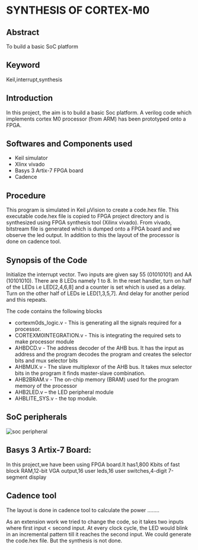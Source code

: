 # SYNTHESIS OF CORTEX-M0

## **Abstract**

To build a basic SoC platform

## **Keyword**

Keil,interrupt,synthesis

## **Introduction**

In this project, the aim is to build a basic Soc platform. A verilog code which implements cortex M0 processor (from ARM) has 
been prototyped onto a FPGA. 

## **Softwares and Components used**
-	Keil simulator
-	Xlinx vivado 
-	Basys 3 Artix-7 FPGA board
-	Cadence

## **Procedure**

This program is simulated in Keil μVision to create a code.hex file. This executable code.hex file 
is copied to FPGA project directory and is synthesized using FPGA synthesis tool (Xilinx vivado). From vivado, bitstream file is
generated which is dumped onto a FPGA board and we observe the led output. In addition to this the layout of the processor is 
done on cadence tool.

## **Synopsis of the Code**

Initialize the interrupt vector. Two inputs are given say 55 (01010101) and AA (10101010). There are 8 LEDs namely 1 to 8. In 
the reset handler, turn on half of the LEDs i.e LED[2,4,6,8] and a counter is set which is used as a delay. Turn on the other 
half of LEDs ie LED[1,3,5,7]. And delay for another period and this repeats.

The code contains the following blocks
- cortexm0ds_logic.v - This is generating all the signals required for a processor.
- CORTEXM0INTEGRATION.v - This is integrating the required sets to make processor module
- AHBDCD.v  - The address decoder of the AHB bus. It has the input as address and the program decodes the program and creates the 
selector bits and mux selector bits
- AHBMUX.v  - The slave multiplexor of the AHB bus. It takes mux selector bits in the program it finds master-slave combination.
- AHB2BRAM.v - The on-chip memory (BRAM) used for the program memory of the processor
- AHB2LED.v – the LED peripheral module
- AHBLITE_SYS.v  - the top module.

## **SoC peripherals**
![soc peripheral](https://user-images.githubusercontent.com/42762473/49689505-23b3c080-fb48-11e8-8175-80657015085c.jpg)

## **Basys 3 Artix-7 Board:**


In this project,we have been using FPGA board.It has1,800 Kbits of fast block RAM,12-bit VGA output,16 user leds,16 user 
switches,4-digit 7-segment display

## **Cadence tool**
The layout is done in cadence tool to calculate the power ……..

As an extension work we tried to change the code, so it takes two inputs where first input < second input. At every clock cycle, 
the LED would blink in an incremental pattern till it reaches the second input. We could generate the code.hex file. But the 
synthesis is not done. 
